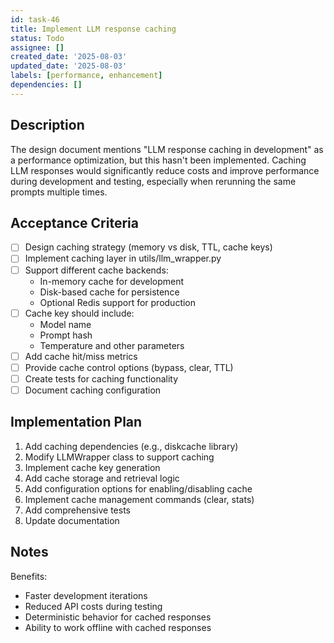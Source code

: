 ```yaml
---
id: task-46
title: Implement LLM response caching
status: Todo
assignee: []
created_date: '2025-08-03'
updated_date: '2025-08-03'
labels: [performance, enhancement]
dependencies: []
---
```


## Description

The design document mentions "LLM response caching in development" as a performance optimization, but this hasn't been implemented. Caching LLM responses would significantly reduce costs and improve performance during development and testing, especially when rerunning the same prompts multiple times.

## Acceptance Criteria

- [ ] Design caching strategy (memory vs disk, TTL, cache keys)
- [ ] Implement caching layer in utils/llm_wrapper.py
- [ ] Support different cache backends:
  - In-memory cache for development
  - Disk-based cache for persistence
  - Optional Redis support for production
- [ ] Cache key should include:
  - Model name
  - Prompt hash
  - Temperature and other parameters
- [ ] Add cache hit/miss metrics
- [ ] Provide cache control options (bypass, clear, TTL)
- [ ] Create tests for caching functionality
- [ ] Document caching configuration

## Implementation Plan

1. Add caching dependencies (e.g., diskcache library)
2. Modify LLMWrapper class to support caching
3. Implement cache key generation
4. Add cache storage and retrieval logic
5. Add configuration options for enabling/disabling cache
6. Implement cache management commands (clear, stats)
7. Add comprehensive tests
8. Update documentation

## Notes

Benefits:
- Faster development iterations
- Reduced API costs during testing
- Deterministic behavior for cached responses
- Ability to work offline with cached responses